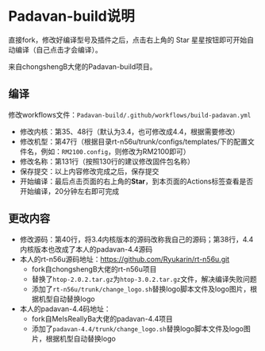 # Padavan-build说明

直接fork，修改好编译型号及插件之后，点击右上角的 Star 星星按钮即可开始自动编译（自己点击才会编译）。

来自chongshengB大佬的Padavan-build项目。

## 编译

修改workflows文件：`Padavan-build/.github/workflows/build-padavan.yml`

- 修改内核：第35、48行（默认为3.4，也可修改成4.4，根据需要修改）
- 修改机型：第47行（根据目录rt-n56u/trunk/configs/templates/下的配置文件名，例如：`RM2100.config`，则修改为RM2100即可）
- 修改名称：第131行（按照130行的建议修改固件包名称）
- 保存提交：以上内容修改完成之后，保存提交
- 开始编译：最后点击页面的右上角的**Star**，到本页面的Actions标签查看是否开始编译，20分钟左右即可完成

## 更改内容

- 修改源码：第40行，将3.4内核版本的源码改称我自己的源码；第38行，4.4内核版本也改成了本人的padavan-4.4源码
- 本人的rt-n56u源码地址：https://github.com/Ryukarin/rt-n56u.git
  - fork自chongshengB大佬的rt-n56u项目
  - 替换了`htop-2.0.2.tar.gz`为`htop-3.0.2.tar.gz`文件，解决编译失败问题
  - 添加了`rt-n56u/trunk/change_logo.sh`替换logo脚本文件及logo图片，根据机型自动替换logo
- 本人的padavan-4.4码地址：
  - fork自MeIsReallyBa大佬的padavan-4.4项目
  - 添加了`padavan-4.4/trunk/change_logo.sh`替换logo脚本文件及logo图片，根据机型自动替换logo
